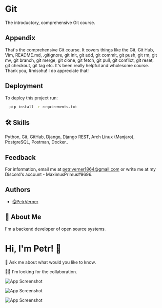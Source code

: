 
# Git

The introductory, comprehensive Git course.


## Appendix

That's the comprehensive Git course. It covers things like the Git, Git Hub, Vim, README.md, .gitignore, git init, git add, git commit, git push, git rm, git mv, git branch, git merge, git clone, git fetch, git pull, git conflict, git reset, git checkout, git tag etc. It's been really helpful and wholesome course. Thank you, #misohu! I do appreciate that!
## Deployment

To deploy this project run:

```bash
  pip install -r requirements.txt
```


## 🛠 Skills

Python, Git, GitHub, Django, Django REST, Arch Linux (Manjaro), PostgreSQL, Postman, Docker..
## Feedback

For information, email me at petr.verner1864@gmail.com or write me at my Discord's account - MaximusPrimus#9696.
## Authors

- [@PetrVerner](https://github.com/PetrVerner)
## 🚀 About Me

I'm a backend developer of open source systems.
# Hi, I'm Petr! 👋

💬 Ask me about what would you like to know.

👯‍♀️ I'm looking for the collaboration.

![App Screenshot](https://camo.githubusercontent.com/80b86598738b847669467e24e464ecd50ed84164a406c3d13015900e9a9b3140/68747470733a2f2f6d65646961302e67697068792e636f6d2f6d656469612f7167515567674143335066763638377150432f3230302e776562703f6369643d6563663035653437627a66696635306676747374347337396a6635616b6a6e7178783576657038656271627378706831267269643d3230302e776562702663743d67)

![App Screenshot](https://camo.githubusercontent.com/29b17c15840ac1e184356bae3e479507e9bb7ba8f541e3464d5de9e260dec0df/68747470733a2f2f6d65646961332e67697068792e636f6d2f6d656469612f624151483757584b717449427250733773522f323030772e776562703f6369643d656366303565343761616f696a6e6c687566317763393271726664727871666969343367306772683338343637697330267269643d323030772e776562702663743d67)

![App Screenshot](https://camo.githubusercontent.com/db7591c9640e97dc08225a3741932728da764a460cf908aaa2205c6aff970e74/68747470733a2f2f6d65646961302e67697068792e636f6d2f6d656469612f4b4171357734375239726d547576574f57612f3230302e776562703f6369643d656366303565343772637431656f746e6176737772786e6937336f7a7673667178726a6a30633461696d77726b616b62267269643d3230302e776562702663743d67)